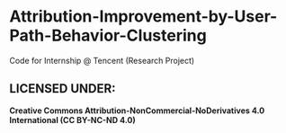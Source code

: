 # Attribution-Improvement-by-User-Path-Behavior-Clustering
Code for Internship @ Tencent (Research Project)

## LICENSED UNDER:
**Creative Commons Attribution-NonCommercial-NoDerivatives 4.0 International (CC BY-NC-ND 4.0)**

